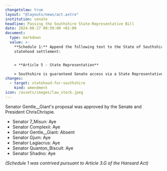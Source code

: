 ```yaml
---
changetolaw: true
layout: "@layouts/news/act.astro"
institution: senate
headline: Passing the Southshire State-Representative Bill
date: 2024-08-27 00:59:00 +01:00
document:
  type: markdown
  value: >-
    **Schedule 1:** Append the following text to the State of Southshire
    statehood settlement:


    > **Article 5 - State Representation**  

    > Southshire is guaranteed Senate access via a State Representative with no voting powers, chosen by Southshire. Should a Senate Bill result in a tie, the Representative may cast a tie-breaking vote.
changes:
  - target: statehood-for-southshire
    kind: amendment
icon: /assets/images/law_stock.jpeg
---
```

Senator Gentle__Giant's proposal was approved by the Senate and President ChrisChrispie.<!--more-->

- Senator 7_Misun: Aye
- Senator Complexii: Aye
- Senator Gentle__Giant: Absent
- Senator Gjum: Aye
- Senator Lagiacrus: Aye
- Senator Quanton_Biscuit: Aye
- Senator Shadno: Aye

*(Schedule 1 was contrived pursuant to Article 3.G of the Hansard Act)*
